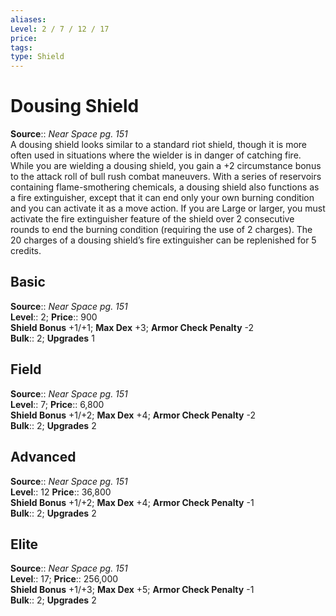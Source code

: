 ```yaml
---
aliases: 
Level: 2 / 7 / 12 / 17
price: 
tags: 
type: Shield
---
```


# Dousing Shield

**Source**:: _Near Space pg. 151_  
A dousing shield looks similar to a standard riot shield, though it is more often used in situations where the wielder is in danger of catching fire. While you are wielding a dousing shield, you gain a +2 circumstance bonus to the attack roll of bull rush combat maneuvers. With a series of reservoirs containing flame-smothering chemicals, a dousing shield also functions as a fire extinguisher, except that it can end only your own burning condition and you can activate it as a move action. If you are Large or larger, you must activate the fire extinguisher feature of the shield over 2 consecutive rounds to end the burning condition (requiring the use of 2 charges). The 20 charges of a dousing shield’s fire extinguisher can be replenished for 5 credits.

## Basic

**Source**:: _Near Space pg. 151_  
**Level**:: 2;
**Price**:: 900  
**Shield Bonus** +1/+1; **Max Dex** +3; **Armor Check Penalty** -2  
**Bulk**:: 2; **Upgrades** 1

## Field

**Source**:: _Near Space pg. 151_  
**Level**:: 7;
**Price**:: 6,800  
**Shield Bonus** +1/+2; **Max Dex** +4; **Armor Check Penalty** -2  
**Bulk**:: 2; **Upgrades** 2

## Advanced

**Source**:: _Near Space pg. 151_  
**Level**:: 12
**Price**:: 36,800  
**Shield Bonus** +1/+2; **Max Dex** +4; **Armor Check Penalty** -1  
**Bulk**:: 2; **Upgrades** 2

## Elite

**Source**:: _Near Space pg. 151_  
**Level**:: 17;
**Price**:: 256,000  
**Shield Bonus** +1/+3; **Max Dex** +5; **Armor Check Penalty** -1  
**Bulk**:: 2; **Upgrades** 2
